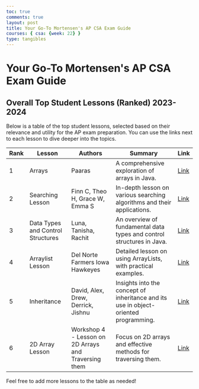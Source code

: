 ```yaml
---
toc: true
comments: true
layout: post
title: Your Go-To Mortensen's AP CSA Exam Guide
courses: { csa: {week: 22} }
type: tangibles
---
```


# Your Go-To Mortensen's AP CSA Exam Guide

## Overall Top Student Lessons (Ranked) 2023-2024 

Below is a table of the top student lessons, selected based on their relevance and utility for the AP exam preparation. You can use the links next to each lesson to dive deeper into the topics.

| Rank | Lesson | Authors | Summary | Link |
|------|--------|---------|---------|------|
| 1 | Arrays | Paaras | A comprehensive exploration of arrays in Java. | [Link]() |
| 2 | Searching Lesson | Finn C, Theo H, Grace W, Emma S | In-depth lesson on various searching algorithms and their applications. | [Link]() |
| 3 | Data Types and Control Structures | Luna, Tanisha, Rachit | An overview of fundamental data types and control structures in Java. | [Link]() |
| 4 | Arraylist Lesson | Del Norte Farmers Iowa Hawkeyes | Detailed lesson on using ArrayLists, with practical examples. | [Link]() |
| 5 | Inheritance | David, Alex, Drew, Derrick, Jishnu | Insights into the concept of inheritance and its use in object-oriented programming. | [Link]() |
| 6 | 2D Array Lesson | Workshop 4 - Lesson on 2D Arrays and Traversing them | Focus on 2D arrays and effective methods for traversing them. | [Link]() |

Feel free to add more lessons to the table as needed!
